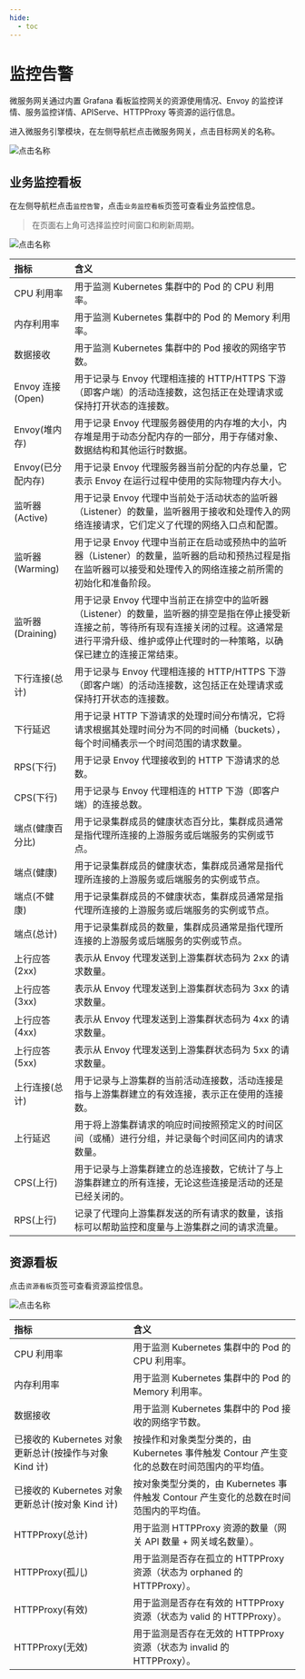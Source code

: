 ```yaml
---
hide:
  - toc
---
```


# 监控告警

微服务网关通过内置 Grafana 看板监控网关的资源使用情况、Envoy 的监控详情、服务监控详情、APIServe、HTTPProxy 等资源的运行信息。

进入微服务引擎模块，在左侧导航栏点击微服务网关，点击目标网关的名称。

![点击名称](https://docs.daocloud.io/daocloud-docs-images/docs/skoala/ms-gateway/imgs/alert01.png)

## 业务监控看板

在左侧导航栏点击`监控告警`，点击`业务监控看板`页签可查看业务监控信息。

> 在页面右上角可选择监控时间窗口和刷新周期。

![点击名称](https://docs.daocloud.io/daocloud-docs-images/docs/skoala/ms-gateway/imgs/alert02.png)

| 指标              | 含义                                              |
| :---------------- | :-------------------------------- |
| CPU 利用率        | 用于监测 Kubernetes 集群中的 Pod 的 CPU 利用率。                                       |
| 内存利用率        | 用于监测 Kubernetes 集群中的 Pod 的 Memory 利用率。                                             |
| 数据接收          | 用于监测 Kubernetes 集群中的 Pod 接收的网络字节数。                                                      |
| Envoy 连接(Open)  | 用于记录与 Envoy 代理相连接的 HTTP/HTTPS 下游（即客户端）的活动连接数，这包括正在处理请求或保持打开状态的连接数。                         |
| Envoy(堆内存)     | 用于记录 Envoy 代理服务器使用的内存堆的大小，内存堆是用于动态分配内存的一部分，用于存储对象、数据结构和其他运行时数据。                   |
| Envoy(已分配内存) | 用于记录 Envoy 代理服务器当前分配的内存总量，它表示 Envoy 在运行过程中使用的实际物理内存大小。                                       |
| 监听器(Active)    | 用于记录 Envoy 代理中当前处于活动状态的监听器（Listener）的数量，监听器用于接收和处理传入的网络连接请求，它们定义了代理的网络入口点和配置。                      |
| 监听器(Warming)   | 用于记录 Envoy 代理中当前正在启动或预热中的监听器（Listener）的数量，监听器的启动和预热过程是指在监听器可以接受和处理传入的网络连接之前所需的初始化和准备阶段。     |
| 监听器(Draining)  | 用于记录 Envoy 代理中当前正在排空中的监听器（Listener）的数量，监听器的排空是指在停止接受新连接之前，等待所有现有连接关闭的过程。这通常是进行平滑升级、维护或停止代理时的一种策略，以确保已建立的连接正常结束。 |
| 下行连接(总计)    | 用于记录与 Envoy 代理相连接的 HTTP/HTTPS 下游（即客户端）的活动连接数，这包括正在处理请求或保持打开状态的连接数。         |
| 下行延迟          | 用于记录 HTTP 下游请求的处理时间分布情况，它将请求根据其处理时间分为不同的时间桶（buckets），每个时间桶表示一个时间范围的请求数量。            |
| RPS(下行)         | 用于记录 Envoy 代理接收到的 HTTP 下游请求的总数。                      |
| CPS(下行)         | 用于记录与 Envoy 代理相连的 HTTP 下游（即客户端）的连接总数。                     |
| 端点(健康百分比)  | 用于记录集群成员的健康状态百分比，集群成员通常是指代理所连接的上游服务或后端服务的实例或节点。                |
| 端点(健康)        | 用于记录集群成员的健康状态，集群成员通常是指代理所连接的上游服务或后端服务的实例或节点。           |
| 端点(不健康)      | 用于记录集群成员的不健康状态，集群成员通常是指代理所连接的上游服务或后端服务的实例或节点。                                                      |
| 端点(总计)        | 用于记录集群成员的数量，集群成员通常是指代理所连接的上游服务或后端服务的实例或节点。                                                            |
| 上行应答(2xx)     | 表示从 Envoy 代理发送到上游集群状态码为 2xx 的请求数量。                        |
| 上行应答(3xx)     | 表示从 Envoy 代理发送到上游集群状态码为 3xx 的请求数量。                        |
| 上行应答(4xx)     | 表示从 Envoy 代理发送到上游集群状态码为 4xx 的请求数量。                        |
| 上行应答(5xx)     | 表示从 Envoy 代理发送到上游集群状态码为 5xx 的请求数量。                        |
| 上行连接(总计)    | 用于记录与上游集群的当前活动连接数，活动连接是指与上游集群建立的有效连接，表示正在使用的连接数。                                                |
| 上行延迟          | 用于将上游集群请求的响应时间按照预定义的时间区间（或桶）进行分组，并记录每个时间区间内的请求数量。                                              |
| CPS(上行)         | 用于记录与上游集群建立的总连接数，它统计了与上游集群建立的所有连接，无论这些连接是活动的还是已经关闭的。                                        |
| RPS(上行)         | 记录了代理向上游集群发送的所有请求的数量，该指标可以帮助监控和度量与上游集群之间的请求流量。                                                    |

## 资源看板

点击`资源看板`页签可查看资源监控信息。

![点击名称](https://docs.daocloud.io/daocloud-docs-images/docs/skoala/ms-gateway/imgs/alert03.png)

| 指标                                                   | 含义                        |
| :----------------------------------------------------- | :------------------------- |
| CPU 利用率                                             | 用于监测 Kubernetes 集群中的 Pod 的 CPU 利用率。                                      |
| 内存利用率                                             | 用于监测 Kubernetes 集群中的 Pod 的 Memory 利用率。                                   |
| 数据接收                                               | 用于监测 Kubernetes 集群中的 Pod 接收的网络字节数。                                   |
| 已接收的 Kubernetes 对象更新总计(按操作与对象 Kind 计) | 按操作和对象类型分类的，由 Kubernetes 事件触发 Contour 产生变化的总数在时间范围内的平均值。 |
| 已接收的 Kubernetes 对象更新总计(按对象 Kind 计)       | 按对象类型分类的，由 Kubernetes 事件触发 Contour 产生变化的总数在时间范围内的平均值。       |
| HTTPProxy(总计)                                        | 用于监测 HTTPProxy 资源的数量（网关 API 数量 + 网关域名数量）。                             |
| HTTPProxy(孤儿)                                        | 用于监测是否存在孤立的 HTTPProxy 资源（状态为 orphaned 的 HTTPProxy）。                     |
| HTTPProxy(有效)                                        | 用于监测是否存在有效的 HTTPProxy 资源（状态为 valid 的 HTTPProxy）。                        |
| HTTPProxy(无效)                                        | 用于监测是否存在无效的 HTTPProxy 资源（状态为 invalid 的 HTTPProxy）。                      |
